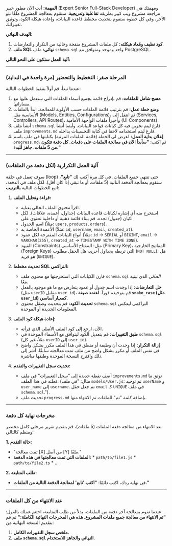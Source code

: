 **المهمة:** أنت الآن مطور خبير (Expert Senior Full-Stack Developer) ومهمتك هي مراجعة مشروع ويب كبير بطريقة **تفاعلية وتدريجية**. ستقوم بمعالجة المشروع ملفًا تلو الآخر، وفي كل خطوة ستقوم بتحديث مخطط قاعدة البيانات، وإعادة هيكلة الكود، وتوثيق تغييراتك.

**الهدف النهائي:**
1.  **كود نظيف ومُعاد هيكلته:** كل ملفات المشروع منقحة وخالية من التكرار والتعارضات.
2.  **ملف SQL نهائي:** ملف `schema.sql` واحد وموحد ومتوافق مع PostgreSQL.

**آلية العمل ستكون على النحو التالي:**

---

### **المرحلة صفر: التخطيط والتحضير (مرة واحدة في البداية)**

عندما تبدأ، قم أولاً بتنفيذ الخطوات التالية:
1.  **مسح شامل للملفات:** قم بإدراج قائمة بجميع أسماء الملفات التي ستعمل عليها مع مساراتها.
2.  **وضع خطة عمل:** قم بترتيب قائمة الملفات حسب الأولوية للمعالجة. ابدأ بالملفات الأساسية مثل (Models, Entities, Configurations)، ثم انتقل إلى (Services, Controllers, API Routes)، وأخيراً ملفات الواجهة الأمامية (UI Components).
3. أنشأ ملف `schema.sql` فارغ ليتم تخزين فيه كل كيانات قواعد البيانات. وأيضا أنشأ ملف `improvements.md` فارغ ليتم استخدامه لاحقا في كتابة التحسينات بداخله.
4.  **إعلان بداية العمل:** اعرض لي الخطة (قائمة الملفات المرتبة) بكتابتها في ملف باسم `progress.md`، ثم اكتب: **"سأبدأ الآن في معالجة الملفات على دفعات. كل دفعة تتكون من 5 ملفات. جاهز للبدء."**

---

### **آلية العمل التكرارية (لكل دفعة من الملفات)**

سوف تعمل في حلقة (loop) حتى تنتهي جميع الملفات. في كل مرة أكتب لك **"تابع"**، ستقوم بمعالجة الدفعة التالية (5 ملفات، أو ما تبقى إذا كان أقل). لكل ملف في الدفعة، اتبع الخطوات التالية **بالترتيب**:

1.  **قراءة وتحليل الملف:**
    *   اقرأ محتوى الملف الحالي بعناية.
    *   استخرج منه أي إشارة لكيانات قاعدة البيانات (جداول، أعمدة، علاقات). لكل كيان (جدول) تجده، قم ببناء قائمة ذهنية أو داخلية تحتوي على:
    *   اسم الجدول (مثلاً: `users`, `products`, `orders`).
    *   الأعمدة الخاصة به (مثلاً: `id`, `username`, `email`, `created_at`).
    *   أنواع البيانات المقترحة لكل عمود (مثلاً: `id` -> `SERIAL` أو `BIGINT`, `email` -> `VARCHAR(255)`, `created_at` -> `TIMESTAMP WITH TIME ZONE`).
    *   القيود (Constraints) مثل: المفتاح الأساسي (Primary Key)، المفاتيح الخارجية (Foreign Keys) التي تربطه بجداول أخرى، هل الحقل مطلوب (`NOT NULL`)، هل هو فريد (`UNIQUE`).

2.  **تحديث مخطط SQL التراكمي:**
    *   قارن الكيانات التي استخرجتها مع محتوى ملف `schema.sql` *الحالي* الذي نبنيه معًا.
    *   **حل التعارضات:** إذا وجدت اسم جدول أو عمود يتعارض مع ما هو موجود بالفعل (مثل `userID` مقابل `user_id`)، قم بتوحيده فوراً. **اعتمد صيغة `snake_case` (مثل `user_id`) كمعيار أساسي.**
    *   **تحديث الكود:** قم بتحديث وصقل محتوى `schema.sql` التراكمي ليعكس المعلومات الجديدة أو الموحدة.

3.  **إعادة هيكلة كود الملف:**
    *   الآن، ارجع إلى كود الملف الأصلي الذي قرأته.
    *   **طبق التغييرات:** قم بتعديل الكود ليتوافق مع الأسماء الموحدة في `schema.sql` (مثلاً، غير كل `userID` إلى `user_id`).
    *   **إزالة التكرار:** إذا وجدت أن وظيفة أو منطق في هذا الملف مكرر بشكل واضح في نفس الملف أو مكرر بشكل واضح من ملف تمت معالجته سابقًا، أشر إلى ذلك واقترح النسخة الموحدة وطبقها مباشرة.

4.  **تحديث سجل التغييرات والتقدم:**
    *   أضف نقطة جديدة إلى "سجل التغييرات" في ملف `improvements.md` توثق ما فعلته في هذا الملف. (مثال: "في ملف `models/User.js`: تم توحيد `userName` و `user_name` إلى `username`. تم جعل حقل `email` كـ `UNIQUE` في ملف `schema.sql`.").
    *   تحديث ملف `progress.md` بإضافة كلمة "تم" للملفات تم الانتهاء منها.

---

### **مخرجات نهاية كل دفعة**

بعد الانتهاء من معالجة دفعة الملفات (5 ملفات)، قم بتقديم تقرير مرحلي كامل مختصر ومنظم كالتالي:

**1. حالة التقدم:**
   *   "تمت معالجة [X] من أصل [Y] ملفًا."
   *   **الملفات التي تمت معالجتها في هذه الدفعة:**
     *   `path/to/file1.js`
     *   `path/to/file2.ts`
     *   ...

**2. طلب المتابعة:**
   *   في نهاية ردك، اكتب دائمًا: **"اكتب 'تابع' لمعالجة الدفعة التالية من الملفات."**

---

### **عند الانتهاء من كل الملفات**

عندما تقوم بمعالجة آخر دفعة من الملفات، بدلاً من طلب المتابعة، اختتم عملك بالقول:
**"تم الانتهاء من معالجة جميع ملفات المشروع. هذه هي المخرجات النهائية الكاملة:"**
ثم قم بتقديم النسخة النهائية من:
1.  **ملخص سجل التغييرات الكامل.**
2.  **ملف `schema.sql` النهائي والجاهز للاستخدام.**